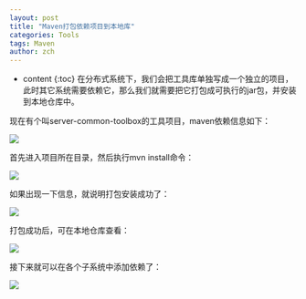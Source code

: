 ```yaml
---
layout: post
title: "Maven打包依赖项目到本地库"
categories: Tools
tags: Maven
author: zch
---
```


* content
{:toc}
在分布式系统下，我们会把工具库单独写成一个独立的项目，此时其它系统需要依赖它，那么我们就需要把它打包成可执行的jar包，并安装到本地仓库中。









现在有个叫server-common-toolbox的工具项目，maven依赖信息如下：

![](https://raw.githubusercontent.com/objcoding/objcoding.github.io/master/images/maven4.png)

首先进入项目所在目录，然后执行mvn install命令：

![](https://raw.githubusercontent.com/objcoding/objcoding.github.io/master/images/maven1.png)

如果出现一下信息，就说明打包安装成功了：

![](https://raw.githubusercontent.com/objcoding/objcoding.github.io/master/images/maven2.png)

打包成功后，可在本地仓库查看：

![](https://raw.githubusercontent.com/objcoding/objcoding.github.io/master/images/maven3.png)

接下来就可以在各个子系统中添加依赖了：

![](https://raw.githubusercontent.com/objcoding/objcoding.github.io/master/images/maven5.png)